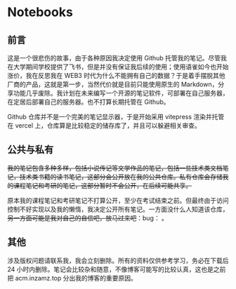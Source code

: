 # Notebooks

## 前言

这是一个很悲伤的故事，由于各种原因我决定使用 Github 托管我的笔记。尽管我在大学期间学校提供了飞书，但是并没有保证我后续的使用；使用语雀如今也开始涨价，我在反思我在 WEB3 时代为什么不能拥有自己的数据？于是着手摆脱其他厂商的产品，这就是第一步，当然代价就是目前只能使用原生的 Markdown，分享功能几乎废除。我计划在未来编写一个开源的笔记软件，可部署在自己服务器，在定居后部署自己的服务器。也不打算长期托管在 Github。

Github 仓库并不是一个完美的笔记显示器，于是开始采用 vitepress 渲染并托管在 vercel 上，仓库算是比较稳定的储存库了，并且可以躲避相关审查。

## 公共与私有

~~我的笔记包含多种多样，包括小说传记等文学作品的笔记，包括一些技术类文档笔记，技术类书籍的读书笔记，这部分会公开放在我的公共仓库。私有仓库会存储我的课程笔记和考研的笔记，这部分暂时不会公开，在后续可能共享。~~

原本我的课程笔记和考研笔记不打算公开，至少在考试结束之前。但最终由于访问控制不好实现以及我的懒惰，我决定公开所有笔记。一方面没什么人知道该仓库，~~另一方面可能是我对自己的自信吧，放马过来吧~~：bug： 。

## 其他

涉及版权问题请联系我，我会立刻删除。所有的资料仅供参考学习，务必在下载后 24 小时内删除。笔记会比较杂和随意，不像博客可能写的比较认真，这也是之前把 acm.inzamz.top 分出我的博客的重要原因。
